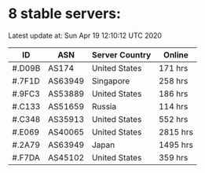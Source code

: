 # 8 stable servers:

Latest update at: Sun Apr 19 12:10:12 UTC 2020

| ID | ASN | Server Country | Online |
| -- | --- | -------------- | ------ |
| #.D09B | AS174 | United States | 171 hrs |
| #.7F1D | AS63949 | Singapore | 258 hrs |
| #.9FC3 | AS53889 | United States | 186 hrs |
| #.C133 | AS51659 | Russia | 114 hrs |
| #.C348 | AS35913 | United States | 552 hrs |
| #.E069 | AS40065 | United States | 2815 hrs |
| #.2A79 | AS63949 | Japan | 1495 hrs |
| #.F7DA | AS45102 | United States | 359 hrs |

